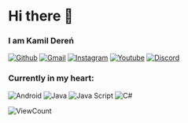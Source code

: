 
<h1 align="left">Hi there 👋</h1>


### I am Kamil Dereń 

[![Github](https://img.shields.io/badge/-Github-000?style=flat&logo=Github&logoColor=white)](https://github.com/DwiN3)
[![Gmail](https://img.shields.io/badge/-Gmail-000?style=flat&logo=Gmail&logoColor=white)](mailto:dwinicht333@gmail.com)
[![Instagram](https://img.shields.io/badge/-Instagram-000?style=flat&logo=Instagram&logoColor=white)](https://www.instagram.com/dwin_3)
[![Youtube]([https://img.shields.io/badge/-Youtube-000?style=flat&logo=Youtube&logoColor=white)](https://www.youtube.com/@dwin_3)
[![Discord](https://img.shields.io/badge/-dwin3-000?style=flat&logo=Discord&logoColor=white)](https://discord.com/)

### Currently in my heart: </br>

![Android](http://img.shields.io/badge/-Android-000000?style=for-the-badge&logo=android)
![Java](https://img.shields.io/badge/-Java-000000?style=for-the-badge&logo=java&logoColor=white)
![Java Script](https://img.shields.io/badge/-Java%20script-000000?style=for-the-badge&logo=javascript)
![C#](https://img.shields.io/badge/-C%20Sharp-000000?style=for-the-badge&logo=c#)

![ViewCount](https://views.whatilearened.today/views/github/DwiN3/DwiN3.svg?cache=remove)
